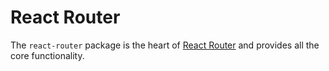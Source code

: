 # React Router

The `react-router` package is the heart of [React Router](https://github.com/remix-run/react-router) and provides all the core functionality.
